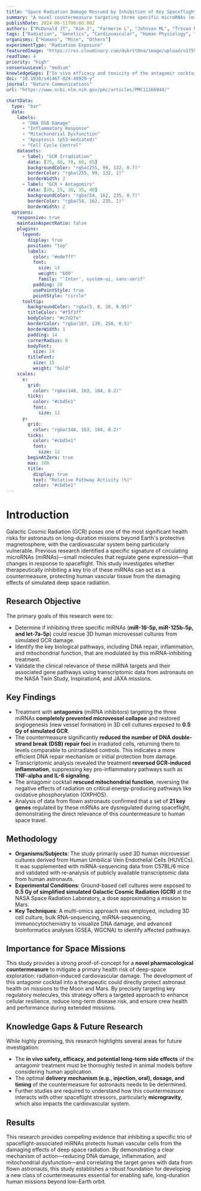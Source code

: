 ```yaml
---
title: "Space Radiation Damage Rescued by Inhibition of Key Spaceflight-Associated miRNAs"
summary: "A novel countermeasure targeting three specific microRNAs (miRNAs) successfully protected human microvessel cells from simulated deep space radiation. The treatment significantly reduced DNA damage, inflammation, and mitochondrial dysfunction, offering a promising pharmacological strategy to mitigate cardiovascular risks for astronauts on long-duration missions."
publishDate: 2024-06-11T00:00:00Z
authors: ["McDonald JT", "Kim J", "Farmerie L", "Johnson ML", "Trovao NS", "Arif S", "Siew K", "Tsoy S", "Bram Y", "Park J", "Overbey E", "Ryon K", "Haltom J", "Singh U", "Enguita FJ", "Zaksas V", "Guarnieri JW", "Topper M", "Wallace DC", "Meydan C", "Baylin S", "Meller R", "Muratani M", "Porterfield DM", "Kaufman B", "Mori MA", "Walsh SB", "Sigaudo-Roussel D", "Mebarek S", "Bottini M", "Marquette CA", "Wurtele ES", "Schwartz RE", "Galeano D", "Mason CE", "Grabham P", "Beheshti A"]
tags: ["Radiation", "Genetics", "Cardiovascular", "Human Physiology", "Technology"]
organisms: ["Humans", "Mice", "Others"]
experimentType: "Radiation Exposure"
featuredImage: "https://res.cloudinary.com/dukrtt0na/image/upload/v1759680491/edgagjggguw7jswg4iij.jpg"
readTime: 4
priority: "high"
consensusLevel: "medium"
knowledgeGaps: ["In vivo efficacy and toxicity of the antagomir cocktail", "Optimal delivery method and dosage for human application", "Long-term effects of systemic miRNA inhibition in astronauts", "Interaction of the countermeasure with combined spaceflight stressors like microgravity"]
doi: "10.1038/s41467-024-48920-y"
journal: "Nature Communications"
url: "https://www.ncbi.nlm.nih.gov/pmc/articles/PMC11166944/"

chartData:
  type: "bar"
  data:
    labels:
      - "DNA DSB Damage"
      - "Inflammatory Response"
      - "Mitochondrial Dysfunction"
      - "Apoptosis (p53-mediated)"
      - "Cell Cycle Control"
    datasets:
      - label: "GCR Irradiation"
        data: [75, 80, 70, 60, 65]
        backgroundColor: "rgba(255, 99, 132, 0.7)"
        borderColor: "rgba(255, 99, 132, 1)"
        borderWidth: 2
      - label: "GCR + Antagomirs"
        data: [20, 25, 30, 35, 40]
        backgroundColor: "rgba(54, 162, 235, 0.7)"
        borderColor: "rgba(54, 162, 235, 1)"
        borderWidth: 2
  options:
    responsive: true
    maintainAspectRatio: false
    plugins:
      legend:
        display: true
        position: "top"
        labels:
          color: "#e0e7ff"
          font:
            size: 14
            weight: "600"
            family: "'Inter', system-ui, sans-serif"
          padding: 20
          usePointStyle: true
          pointStyle: "circle"
      tooltip:
        backgroundColor: "rgba(5, 8, 20, 0.95)"
        titleColor: "#f5f3ff"
        bodyColor: "#c7d2fe"
        borderColor: "rgba(167, 139, 250, 0.5)"
        borderWidth: 1
        padding: 14
        cornerRadius: 8
        bodyFont:
          size: 14
        titleFont:
          size: 15
          weight: "bold"
    scales:
      x:
        grid:
          color: "rgba(148, 163, 184, 0.2)"
        ticks:
          color: "#cbd5e1"
          font:
            size: 12
      y:
        grid:
          color: "rgba(148, 163, 184, 0.2)"
        ticks:
          color: "#cbd5e1"
          font:
            size: 12
        beginAtZero: true
        max: 100
        title:
          display: true
          text: "Relative Pathway Activity (%)"
          color: "#cbd5e1"
---
```


# Introduction
Galactic Cosmic Radiation (GCR) poses one of the most significant health risks for astronauts on long-duration missions beyond Earth's protective magnetosphere, with the cardiovascular system being particularly vulnerable. Previous research identified a specific signature of circulating microRNAs (miRNAs)—small molecules that regulate gene expression—that changes in response to spaceflight. This study investigates whether therapeutically inhibiting a key trio of these miRNAs can act as a countermeasure, protecting human vascular tissue from the damaging effects of simulated deep space radiation.

## Research Objective
The primary goals of this research were to:
-   Determine if inhibiting three specific miRNAs (**miR-16-5p, miR-125b-5p, and let-7a-5p**) could rescue 3D human microvessel cultures from simulated GCR damage.
-   Identify the key biological pathways, including DNA repair, inflammation, and mitochondrial function, that are modulated by this miRNA-inhibiting treatment.
-   Validate the clinical relevance of these miRNA targets and their associated gene pathways using transcriptomic data from astronauts on the NASA Twin Study, Inspiration4, and JAXA missions.

## Key Findings
-   Treatment with **antagomirs** (miRNA inhibitors) targeting the three miRNAs **completely prevented microvessel collapse** and restored angiogenesis (new vessel formation) in 3D cell cultures exposed to **0.5 Gy of simulated GCR**.
-   The countermeasure significantly **reduced the number of DNA double-strand break (DSB) repair foci** in irradiated cells, returning them to levels comparable to unirradiated controls. This indicates a more efficient DNA repair mechanism or initial protection from damage.
-   Transcriptomic analysis revealed the treatment **reversed GCR-induced inflammation**, suppressing key pro-inflammatory pathways such as **TNF-alpha and IL-6 signaling**.
-   The antagomir cocktail **rescued mitochondrial function**, reversing the negative effects of radiation on critical energy-producing pathways like oxidative phosphorylation (OXPHOS).
-   Analysis of data from flown astronauts confirmed that a set of **21 key genes** regulated by these miRNAs are dysregulated during spaceflight, demonstrating the direct relevance of this countermeasure to human space travel.

## Methodology
-   **Organisms/Subjects**: The study primarily used 3D human microvessel cultures derived from Human Umbilical Vein Endothelial Cells (HUVECs). It was supplemented with miRNA-sequencing data from C57BL/6 mice and validated with re-analysis of publicly available transcriptomic data from human astronauts.
-   **Experimental Conditions**: Ground-based cell cultures were exposed to **0.5 Gy of simplified simulated Galactic Cosmic Radiation (GCR)** at the NASA Space Radiation Laboratory, a dose approximating a mission to Mars.
-   **Key Techniques**: A multi-omics approach was employed, including 3D cell culture, bulk RNA-sequencing, miRNA-sequencing, immunocytochemistry to visualize DNA damage, and advanced bioinformatics analyses (GSEA, WGCNA) to identify affected pathways.

## Importance for Space Missions
This study provides a strong proof-of-concept for a **novel pharmacological countermeasure** to mitigate a primary health risk of deep-space exploration: radiation-induced cardiovascular damage. The development of this antagomir cocktail into a therapeutic could directly protect astronaut health on missions to the Moon and Mars. By precisely targeting key regulatory molecules, this strategy offers a targeted approach to enhance cellular resilience, reduce long-term disease risk, and ensure crew health and performance during extended missions.

## Knowledge Gaps & Future Research
While highly promising, this research highlights several areas for future investigation:
-   The **in vivo safety, efficacy, and potential long-term side effects** of the antagomir treatment must be thoroughly tested in animal models before considering human application.
-   The optimal **delivery mechanism (e.g., injection, oral), dosage, and timing** of the countermeasure for astronauts needs to be determined.
-   Further studies are required to understand how this countermeasure interacts with other spaceflight stressors, particularly **microgravity**, which also impacts the cardiovascular system.

## Results
This research provides compelling evidence that inhibiting a specific trio of spaceflight-associated miRNAs protects human vascular cells from the damaging effects of deep space radiation. By demonstrating a clear mechanism of action—reducing DNA damage, inflammation, and mitochondrial dysfunction—and correlating the target genes with data from flown astronauts, this study establishes a robust foundation for developing a new class of countermeasures essential for enabling safe, long-duration human missions beyond low-Earth orbit.